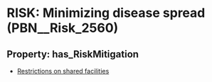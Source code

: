 # RISK: __Minimizing disease spread__ (PBN__Risk_2560)

## Property: has_RiskMitigation

* [Restrictions on shared facilities](PBN__Mitigation_412)

